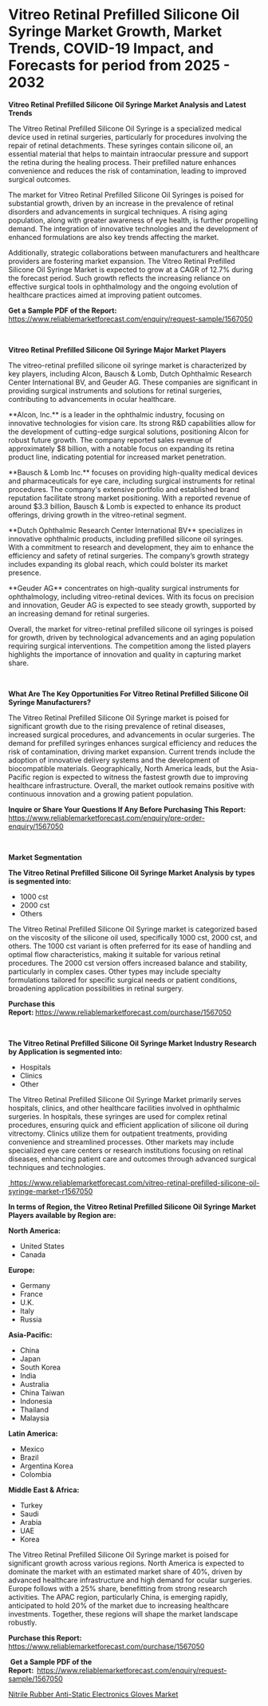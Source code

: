 <p><h1>Vitreo Retinal Prefilled Silicone Oil Syringe Market Growth, Market Trends, COVID-19 Impact, and Forecasts for period from 2025 - 2032</h1></p><p><strong>Vitreo Retinal Prefilled Silicone Oil Syringe Market Analysis and Latest Trends</strong></p>
<p><p>The Vitreo Retinal Prefilled Silicone Oil Syringe is a specialized medical device used in retinal surgeries, particularly for procedures involving the repair of retinal detachments. These syringes contain silicone oil, an essential material that helps to maintain intraocular pressure and support the retina during the healing process. Their prefilled nature enhances convenience and reduces the risk of contamination, leading to improved surgical outcomes.</p><p>The market for Vitreo Retinal Prefilled Silicone Oil Syringes is poised for substantial growth, driven by an increase in the prevalence of retinal disorders and advancements in surgical techniques. A rising aging population, along with greater awareness of eye health, is further propelling demand. The integration of innovative technologies and the development of enhanced formulations are also key trends affecting the market.</p><p>Additionally, strategic collaborations between manufacturers and healthcare providers are fostering market expansion. The Vitreo Retinal Prefilled Silicone Oil Syringe Market is expected to grow at a CAGR of 12.7% during the forecast period. Such growth reflects the increasing reliance on effective surgical tools in ophthalmology and the ongoing evolution of healthcare practices aimed at improving patient outcomes.</p></p>
<p><strong>Get a Sample PDF of the Report:&nbsp;</strong> <a href="https://www.reliablemarketforecast.com/enquiry/request-sample/1567050?utm_campaign=3197&utm_medium=2&utm_source=Github&utm_content=ia&utm_term=22032025&utm_id=vitreo-retinal-prefilled-silicone-oil-syringe">https://www.reliablemarketforecast.com/enquiry/request-sample/1567050</a></p>
<p>&nbsp;</p>
<p><strong>Vitreo Retinal Prefilled Silicone Oil Syringe Major Market Players</strong></p>
<p><p>The vitreo-retinal prefilled silicone oil syringe market is characterized by key players, including Alcon, Bausch & Lomb, Dutch Ophthalmic Research Center International BV, and Geuder AG. These companies are significant in providing surgical instruments and solutions for retinal surgeries, contributing to advancements in ocular healthcare.</p><p>**Alcon, Inc.** is a leader in the ophthalmic industry, focusing on innovative technologies for vision care. Its strong R&D capabilities allow for the development of cutting-edge surgical solutions, positioning Alcon for robust future growth. The company reported sales revenue of approximately $8 billion, with a notable focus on expanding its retina product line, indicating potential for increased market penetration.</p><p>**Bausch & Lomb Inc.** focuses on providing high-quality medical devices and pharmaceuticals for eye care, including surgical instruments for retinal procedures. The company's extensive portfolio and established brand reputation facilitate strong market positioning. With a reported revenue of around $3.3 billion, Bausch & Lomb is expected to enhance its product offerings, driving growth in the vitreo-retinal segment.</p><p>**Dutch Ophthalmic Research Center International BV** specializes in innovative ophthalmic products, including prefilled silicone oil syringes. With a commitment to research and development, they aim to enhance the efficiency and safety of retinal surgeries. The company’s growth strategy includes expanding its global reach, which could bolster its market presence.</p><p>**Geuder AG** concentrates on high-quality surgical instruments for ophthalmology, including vitreo-retinal devices. With its focus on precision and innovation, Geuder AG is expected to see steady growth, supported by an increasing demand for retinal surgeries.</p><p>Overall, the market for vitreo-retinal prefilled silicone oil syringes is poised for growth, driven by technological advancements and an aging population requiring surgical interventions. The competition among the listed players highlights the importance of innovation and quality in capturing market share.</p></p>
<p>&nbsp;</p>
<p><strong>What Are The Key Opportunities For Vitreo Retinal Prefilled Silicone Oil Syringe Manufacturers?</strong></p>
<p><p>The Vitreo Retinal Prefilled Silicone Oil Syringe market is poised for significant growth due to the rising prevalence of retinal diseases, increased surgical procedures, and advancements in ocular surgeries. The demand for prefilled syringes enhances surgical efficiency and reduces the risk of contamination, driving market expansion. Current trends include the adoption of innovative delivery systems and the development of biocompatible materials. Geographically, North America leads, but the Asia-Pacific region is expected to witness the fastest growth due to improving healthcare infrastructure. Overall, the market outlook remains positive with continuous innovation and a growing patient population.</p></p>
<p><strong>Inquire or Share Your Questions If Any Before Purchasing This Report:</strong> <a href="https://www.reliablemarketforecast.com/enquiry/pre-order-enquiry/1567050?utm_campaign=3197&utm_medium=2&utm_source=Github&utm_content=ia&utm_term=22032025&utm_id=vitreo-retinal-prefilled-silicone-oil-syringe">https://www.reliablemarketforecast.com/enquiry/pre-order-enquiry/1567050</a></p>
<p>&nbsp;</p>
<p><strong>Market Segmentation</strong></p>
<p><strong>The Vitreo Retinal Prefilled Silicone Oil Syringe Market Analysis by types is segmented into:</strong></p>
<p><ul><li>1000 cst</li><li>2000 cst</li><li>Others</li></ul></p>
<p><p>The Vitreo Retinal Prefilled Silicone Oil Syringe market is categorized based on the viscosity of the silicone oil used, specifically 1000 cst, 2000 cst, and others. The 1000 cst variant is often preferred for its ease of handling and optimal flow characteristics, making it suitable for various retinal procedures. The 2000 cst version offers increased balance and stability, particularly in complex cases. Other types may include specialty formulations tailored for specific surgical needs or patient conditions, broadening application possibilities in retinal surgery.</p></p>
<p><strong>Purchase this Report:&nbsp;</strong><a href="https://www.reliablemarketforecast.com/purchase/1567050?utm_campaign=3197&utm_medium=2&utm_source=Github&utm_content=ia&utm_term=22032025&utm_id=vitreo-retinal-prefilled-silicone-oil-syringe">https://www.reliablemarketforecast.com/purchase/1567050</a></p>
<p>&nbsp;</p>
<p><strong>The Vitreo Retinal Prefilled Silicone Oil Syringe Market Industry Research by Application is segmented into:</strong></p>
<p><ul><li>Hospitals</li><li>Clinics</li><li>Other</li></ul></p>
<p><p>The Vitreo Retinal Prefilled Silicone Oil Syringe Market primarily serves hospitals, clinics, and other healthcare facilities involved in ophthalmic surgeries. In hospitals, these syringes are used for complex retinal procedures, ensuring quick and efficient application of silicone oil during vitrectomy. Clinics utilize them for outpatient treatments, providing convenience and streamlined processes. Other markets may include specialized eye care centers or research institutions focusing on retinal diseases, enhancing patient care and outcomes through advanced surgical techniques and technologies.</p></p>
<p><a href="https://www.reliablemarketforecast.com/vitreo-retinal-prefilled-silicone-oil-syringe-market-r1567050?utm_campaign=3197&utm_medium=2&utm_source=Github&utm_content=ia&utm_term=22032025&utm_id=vitreo-retinal-prefilled-silicone-oil-syringe">&nbsp;https://www.reliablemarketforecast.com/vitreo-retinal-prefilled-silicone-oil-syringe-market-r1567050</a></p>
<p><strong>In terms of Region, the Vitreo Retinal Prefilled Silicone Oil Syringe Market Players available by Region are:</strong></p>
<p>
    <p> <strong> North America: </strong>
        <ul>
            <li>United States</li>
            <li>Canada</li>
        </ul>
        </p> 
    <p> <strong> Europe: </strong>
        <ul>
            <li>Germany</li>
            <li>France</li>
            <li>U.K.</li>
            <li>Italy</li>
            <li>Russia</li>
        </ul>
        </p> 
    <p> <strong> Asia-Pacific: </strong>
        <ul>
            <li>China</li>
            <li>Japan</li>
            <li>South Korea</li>
            <li>India</li>
            <li>Australia</li>
            <li>China Taiwan</li>
            <li>Indonesia</li>
            <li>Thailand</li>
            <li>Malaysia</li>
        </ul>
        </p> 
    <p> <strong> Latin America: </strong>
        <ul>
            <li>Mexico</li>
            <li>Brazil</li>
            <li>Argentina Korea</li>
            <li>Colombia</li>
        </ul>
        </p> 
    <p> <strong> Middle East & Africa: </strong>
        <ul>
            <li>Turkey</li>
            <li>Saudi</li>
            <li>Arabia</li>
            <li>UAE</li>
            <li>Korea</li>
        </ul>
    </p>
    </p>
<p><p>The Vitreo Retinal Prefilled Silicone Oil Syringe market is poised for significant growth across various regions. North America is expected to dominate the market with an estimated market share of 40%, driven by advanced healthcare infrastructure and high demand for ocular surgeries. Europe follows with a 25% share, benefitting from strong research activities. The APAC region, particularly China, is emerging rapidly, anticipated to hold 20% of the market due to increasing healthcare investments. Together, these regions will shape the market landscape robustly.</p></p>
<p><strong>Purchase this Report: </strong><a href="https://www.reliablemarketforecast.com/purchase/1567050?utm_campaign=3197&utm_medium=2&utm_source=Github&utm_content=ia&utm_term=22032025&utm_id=vitreo-retinal-prefilled-silicone-oil-syringe">https://www.reliablemarketforecast.com/purchase/1567050</a></p>
<p>&nbsp;<strong>Get a Sample PDF of the Report:&nbsp;&nbsp;</strong><a href="https://www.reliablemarketforecast.com/enquiry/request-sample/1567050?utm_campaign=3197&utm_medium=2&utm_source=Github&utm_content=ia&utm_term=22032025&utm_id=vitreo-retinal-prefilled-silicone-oil-syringe">https://www.reliablemarketforecast.com/enquiry/request-sample/1567050</a></p>
<p><strong></strong></p>
<p><p><a href="https://github.com/samesdufloiw/Market-Research-Report-List-1/blob/main/nitrile-rubber-anti-static-electronics-gloves-market.md?utm_campaign=3197&utm_medium=2&utm_source=Github&utm_content=ia&utm_term=22032025&utm_id=vitreo-retinal-prefilled-silicone-oil-syringe">Nitrile Rubber Anti-Static Electronics Gloves Market</a></p></p>